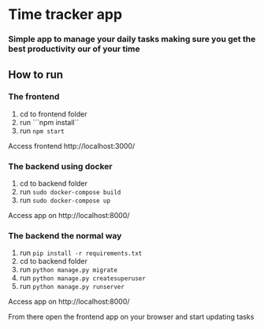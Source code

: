 # Time tracker app

### Simple app to manage your daily tasks making sure you get the best productivity our of your time

## How to run
### The frontend
1. cd to frontend folder
2. run ```npm install``
3. run ```npm start```

Access frontend http://localhost:3000/


### The backend using docker
1. cd to backend folder
2. run ```sudo docker-compose build```
3. run ```sudo docker-compose up```

Access app on http://localhost:8000/
### The backend the normal way
1. run ```pip install -r requirements.txt```
2. cd to backend folder
3. run ```python manage.py migrate```
4. run ```python manage.py createsuperuser```
5. run ```python manage.py runserver```

Access app on http://localhost:8000/

From there open the frontend app on your browser and start updating tasks